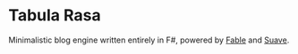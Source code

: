 # Tabula Rasa

Minimalistic blog engine written entirely in F#, powered by [Fable](https://github.com/fable-compiler/Fable) and [Suave](https://github.com/SuaveIO/suave).




